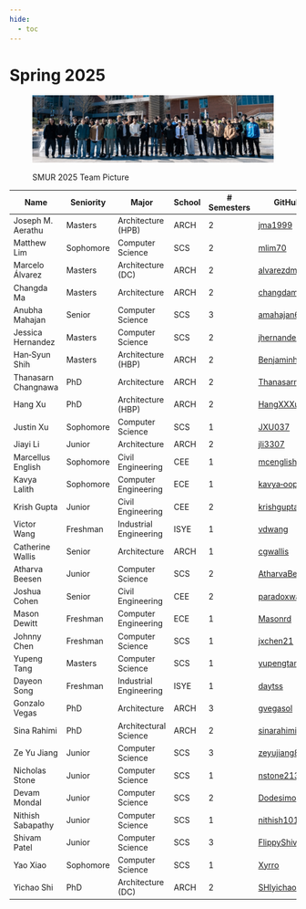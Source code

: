 ```yaml
---
hide:
  - toc
---
```


# Spring 2025

<figure markdown="span">

![Spring 2025 Group Picture at Tech Green](25-Sp_ClassPhoto.jpg)

  <figcaption>SMUR 2025 Team Picture</figcaption>

</figure>

| Name                | Seniority | Major                  | School | # Semesters | GitHub Handle                                 | Topic Area                                                   |
| ------------------- | --------- | ---------------------- | ------ | ----------- | --------------------------------------------- | ------------------------------------------------------------ |
| Joseph M. Aerathu   | Masters   | Architecture (HPB)     | ARCH   | 2           | [jma1999][gh-jma1999]                         | [Energy‑In‑Buildings][topic-energy-in-buildings]             |
| Matthew Lim         | Sophomore | Computer Science       | SCS    | 2           | [mlim70][gh-mlim70]                           | [MPONC][topic-mponc]                                         |
| Marcelo Álvarez     | Masters   | Architecture (DC)      | ARCH   | 2           | [alvarezdmarch][gh-alvarezdmarch]             | [Microclimate‑UMCF][topic-microclimate-umcf]                 |
| Changda Ma          | Masters   | Architecture           | ARCH   | 2           | [changdama][gh-changdama]                     | [Neuroarchitecture][topic-neuroarchitecture]                 |
| Anubha Mahajan      | Senior    | Computer Science       | SCS    | 3           | [amahajan68][gh-amahajan68]                   | [Energy‑In‑Buildings][topic-energy-in-buildings]             |
| Jessica Hernandez   | Masters   | Computer Science       | SCS    | 2           | [jhernandez312][gh-jhernandez312]             | [Energy‑In‑Buildings][topic-energy-in-buildings]             |
| Han‑Syun Shih       | Masters   | Architecture (HBP)     | ARCH   | 2           | [Benjaminhansyun][gh-benjaminhansyun]         | [Microclimate‑LSTM‑Kriging][topic-microclimate-lstm-kriging] |
| Thanasarn Changnawa | PhD       | Architecture           | ARCH   | 2           | [Thanasarn‑Changnawa][gh-thanasarn-changnawa] | [Microclimate‑LSTM‑Kriging][topic-microclimate-lstm-kriging] |
| Hang Xu             | PhD       | Architecture (HBP)     | ARCH   | 2           | [HangXXXu][gh-hangxxxu]                       | [Energy‑In‑Buildings][topic-energy-in-buildings]             |
| Justin Xu           | Sophomore | Computer Science       | SCS    | 1           | [JXU037][gh-jxu037]                           | [MPONC][topic-mponc]                                         |
| Jiayi Li            | Junior    | Architecture           | ARCH   | 2           | [jli3307][gh-jli3307]                         | [Energy‑In‑Buildings][topic-energy-in-buildings]             |
| Marcellus English   | Sophomore | Civil Engineering      | CEE    | 1           | [mcenglish][gh-mcenglish]                     | [Microclimate‑UMCF][topic-microclimate-umcf]                 |
| Kavya Lalith        | Sophomore | Computer Engineering   | ECE    | 1           | [kavya‑oop][gh-kavya-oop]                     | [Energy‑In‑Buildings][topic-energy-in-buildings]             |
| Krish Gupta         | Junior    | Civil Engineering      | CEE    | 2           | [krishgupta‑CE][gh-krishgupta-ce]             | [Microclimate‑LSTM‑Kriging][topic-microclimate-lstm-kriging] |
| Victor Wang         | Freshman  | Industrial Engineering | ISYE   | 1           | [vdwang][gh-vdwang]                           | [Microclimate‑UMCF][topic-microclimate-umcf]                 |
| Catherine Wallis    | Senior    | Architecture           | ARCH   | 1           | [cgwallis][gh-cgwallis]                       | [Neuroarchitecture][topic-neuroarchitecture]                 |
| Atharva Beesen      | Junior    | Computer Science       | SCS    | 2           | [AtharvaBeesen][gh-atharvabeesen]             | [Mobility‑PEI][topic-mobility-pei]                           |
| Joshua Cohen        | Senior    | Civil Engineering      | CEE    | 2           | [paradoxwalk][gh-paradoxwalk]                 | [Mobility‑PEI][topic-mobility-pei]                           |
| Mason Dewitt        | Freshman  | Computer Engineering   | ECE    | 1           | [Masonrd][gh-masonrd]                         | [Mobility‑PEI][topic-mobility-pei]                           |
| Johnny Chen         | Freshman  | Computer Science       | SCS    | 1           | [jxchen21][gh-jxchen21]                       | [Energy‑In‑Buildings][topic-energy-in-buildings]             |
| Yupeng Tang         | Masters   | Computer Science       | SCS    | 1           | [yupengtang][gh-yupengtang]                   | [Microclimate‑LSTM‑Kriging][topic-microclimate-lstm-kriging] |
| Dayeon Song         | Freshman  | Industrial Engineering | ISYE   | 1           | [daytss][gh-daytss]                           | [Microclimate‑LSTM‑Kriging][topic-microclimate-lstm-kriging] |
| Gonzalo Vegas       | PhD       | Architecture           | ARCH   | 3           | [gvegasol][gh-gvegasol]                       | [Microclimate‑UMCF][topic-microclimate-umcf]                 |
| Sina Rahimi         | PhD       | Architectural Science  | ARCH   | 2           | [sinarahimi][gh-sinarahimi]                   | [Microclimate‑UMCF][topic-microclimate-umcf]                 |
| Ze Yu Jiang         | Junior    | Computer Science       | SCS    | 3           | [zeyujiang8800][gh-zeyujiang8800]             | [Microclimate‑LSTM‑Kriging][topic-microclimate-lstm-kriging] |
| Nicholas Stone      | Junior    | Computer Science       | SCS    | 1           | [nstone213][gh-nstone213]                     | [Mobility‑PEI][topic-mobility-pei]                           |
| Devam Mondal        | Junior    | Computer Science       | SCS    | 2           | [Dodesimo][gh-dodesimo]                       | [MPONC][topic-mponc]                                         |
| Nithish Sabapathy   | Junior    | Computer Science       | SCS    | 1           | [nithish101][gh-nithish101]                   | [MPONC][topic-mponc]                                         |
| Shivam Patel        | Junior    | Computer Science       | SCS    | 3           | [FlippyShivam][gh-flippyshivam]               | [Energy‑In‑Buildings][topic-energy-in-buildings]             |
| Yao Xiao            | Sophomore | Computer Science       | SCS    | 1           | [Xyrro][gh-xyrro]                             | [Mobility‑PEI][topic-mobility-pei]                           |
| Yichao Shi          | PhD       | Architecture (DC)      | ARCH   | 2           | [SHIyichao98][gh-shiyichao98]                 | [Energy‑In‑Buildings][topic-energy-in-buildings]             |


[gh-jma1999]:                   https://github.com/jma1999
[gh-mlim70]:                     https://github.com/mlim70
[gh-alvarezdmarch]:              https://github.com/alvarezdmarch
[gh-changdama]:                  https://github.com/changdama
[gh-amahajan68]:                 https://github.com/amahajan68
[gh-jhernandez312]:              https://github.com/jhernandez312
[gh-benjaminhansyun]:            https://github.com/hshih38
[gh-thanasarn-changnawa]:        https://github.com/Thanasarn-Changnawa
[gh-hangxxxu]:                   https://github.com/HangXXXu
[gh-jxu037]:                     https://github.com/JXU037
[gh-jli3307]:                    https://github.com/jli3307
[gh-mcenglish]:                  https://github.com/mcenglish
[gh-kavya-oop]:                  https://github.com/kavya-oop
[gh-krishgupta-ce]:              https://github.com/krishgupta-CE
[gh-vdwang]:                     https://github.com/vdwang
[gh-cgwallis]:                   https://github.com/cgwallis
[gh-atharvabeesen]:              https://github.com/AtharvaBeesen
[gh-paradoxwalk]:                https://github.com/paradoxwalk
[gh-masonrd]:                    https://github.com/Masonrd
[gh-jxchen21]:                   https://github.com/jxchen21
[gh-yupengtang]:                 https://github.com/yupengtang
[gh-daytss]:                     https://github.com/daytss
[gh-gvegasol]:                   https://github.com/gvegasol
[gh-sinarahimi]:                 https://github.com/sinarhm
[gh-zeyujiang8800]:              https://github.com/zeyujiang8800
[gh-nstone213]:                  https://github.com/nstone213
[gh-dodesimo]:                   https://github.com/Dodesimo
[gh-nithish101]:                 https://github.com/nithish101
[gh-flippyshivam]:               https://github.com/FlippyShivam
[gh-xyrro]:                      https://github.com/Xyrro
[gh-shiyichao98]:                https://github.com/SHIyichao98

[topic-energy-in-buildings]:         ../../25sp-energyinbuildings
[topic-mponc]:                       ../../25sp-mponc
[topic-microclimate-umcf]:           ../../25sp-microclimate-umcf
[topic-neuroarchitecture]:           ../../25sp-neuroarchitecture
[topic-microclimate-lstm-kriging]:   ../../25sp-microclimate-lstm-kriging
[topic-mobility-pei]:                ../../25sp-mobility-pei
